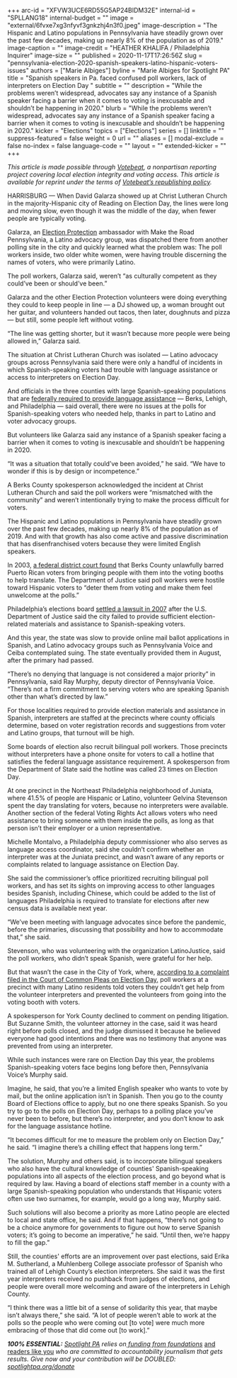 +++
arc-id = "XFVW3UCE6RD55G5AP24BIDM32E"
internal-id = "SPLLANG18"
internal-budget = ""
image = "external/6fvxe7xg3nfyvf3gnkzhj4n3f0.jpeg"
image-description = "The Hispanic and Latino populations in Pennsylvania have steadily grown over the past few decades, making up nearly 8% of the population as of 2019."
image-caption = ""
image-credit = "HEATHER KHALIFA / Philadelphia Inquirer"
image-size = ""
published = 2020-11-17T17:26:56Z
slug = "pennsylvania-election-2020-spanish-speakers-latino-hispanic-voters-issues"
authors = ["Marie Albiges"]
byline = "Marie Albiges for Spotlight PA"
title = "Spanish speakers in Pa. faced confused poll workers, lack of interpreters on Election Day "
subtitle = ""
description = "While the problems weren’t widespread, advocates say any instance of a Spanish speaker facing a barrier when it comes to voting is inexcusable and shouldn’t be happening in 2020."
blurb = "While the problems weren’t widespread, advocates say any instance of a Spanish speaker facing a barrier when it comes to voting is inexcusable and shouldn’t be happening in 2020."
kicker = "Elections"
topics = ["Elections"]
series = []
linktitle = ""
suppress-featured = false
weight = 0
url = ""
aliases = []
modal-exclude = false
no-index = false
language-code = ""
layout = ""
extended-kicker = ""
+++

<i>This article is made possible through </i><a href="http://votebeat.org/"><i>Votebeat</i></a><i>, a nonpartisan reporting project covering local election integrity and voting access. This article is available for reprint under the terms of </i><a href="https://votebeat.org/republishing/"><i>Votebeat’s republishing policy</i></a><i>.</i>

HARRISBURG — When David Galarza showed up at Christ Lutheran Church in the majority-Hispanic city of Reading on Election Day, the lines were long and moving slow, even though it was the middle of the day, when fewer people are typically voting.

Galarza, an <a href="https://866ourvote.org/about/">Election Protection</a> ambassador with Make the Road Pennsylvania, a Latino advocacy group, was dispatched there from another polling site in the city and quickly learned what the problem was: The poll workers inside, two older white women, were having trouble discerning the names of voters, who were primarily Latino.

The poll workers, Galarza said, weren’t “as culturally competent as they could’ve been or should’ve been.”

Galarza and the other Election Protection volunteers were doing everything they could to keep people in line — a DJ showed up, a woman brought out her guitar, and volunteers handed out tacos, then later, doughnuts and pizza — but still, some people left without voting.

“The line was getting shorter, but it wasn’t because more people were being allowed in,” Galarza said.

The situation at Christ Lutheran Church was isolated — Latino advocacy groups across Pennsylvania said there were only a handful of incidents in which Spanish-speaking voters had trouble with language assistance or access to interpreters on Election Day.

<script src="https://www.spotlightpa.org/embed.js" async></script><div data-spl-embed-version="1" data-spl-src="https://www.spotlightpa.org/embeds/donate/?teaser_text=Spotlight%20PA%20provides%20essential%2C%20public-service%20journalism%20thanks%20to%20its%20dedicated%20and%20passionate%20members.%20%3Cb%3EJoin%20today%20and%20we'll%20DOUBLE%20your%20gift.%3C%2Fb%3E&cta_text=YES%2C%20DOUBLE%20MY%20GIFT&eyebrow_text=BECOME%20A%20MEMBER"></div>

And officials in the three counties with large Spanish-speaking populations that are <a href="https://www.justice.gov/crt/language-minority-citizens">federally required to provide language assistance</a> — Berks, Lehigh, and Philadelphia — said overall, there were no issues at the polls for Spanish-speaking voters who needed help, thanks in part to Latino and voter advocacy groups.

But volunteers like Galarza said any instance of a Spanish speaker facing a barrier when it comes to voting is inexcusable and shouldn’t be happening in 2020.

“It was a situation that totally could’ve been avoided,” he said. “We have to wonder if this is by design or incompetence.”

A Berks County spokesperson acknowledged the incident at Christ Lutheran Church and said the poll workers were “mismatched with the community” and weren’t intentionally trying to make the process difficult for voters.

The Hispanic and Latino populations in Pennsylvania have steadily grown over the past few decades, making up nearly 8% of the population as of 2019. And with that growth has also come active and passive discrimination that has disenfranchised voters because they were limited English speakers.

In 2003, <a href="https://www.justice.gov/crt/united-states-district-court-eastern-district-pennsylvania-1">a federal district court found</a> that Berks County unlawfully barred Puerto Rican voters from bringing people with them into the voting booths to help translate. The Department of Justice said poll workers were hostile toward Hispanic voters to “deter them from voting and make them feel unwelcome at the polls.”

Philadelphia’s elections board <a href="https://www.justice.gov/crt/case-document/file/1199171/download">settled a lawsuit in 2007</a> after the U.S. Department of Justice said the city failed to provide sufficient election-related materials and assistance to Spanish-speaking voters.

And this year, the state was slow to provide online mail ballot applications in Spanish, and Latino advocacy groups such as Pennsylvania Voice and Ceiba contemplated suing. The state eventually provided them in August, after the primary had passed.

“There’s no denying that language is not considered a major priority” in Pennsylvania, said Ray Murphy, deputy director of Pennsylvania Voice. “There’s not a firm commitment to serving voters who are speaking Spanish other than what’s directed by law.”

For those localities required to provide election materials and assistance in Spanish, interpreters are staffed at the precincts where county officials determine, based on voter registration records and suggestions from voter and Latino groups, that turnout will be high.

Some boards of election also recruit bilingual poll workers. Those precincts without interpreters have a phone onsite for voters to call a hotline that satisfies the federal language assistance requirement. A spokesperson from the Department of State said the hotline was called 23 times on Election Day.

At one precinct in the Northeast Philadelphia neighborhood of Juniata, where 41.5% of people are Hispanic or Latino, volunteer Gelvina Stevenson spent the day translating for voters, because no interpreters were available. Another section of the federal Voting Rights Act allows voters who need assistance to bring someone with them inside the polls, as long as that person isn’t their employer or a union representative.

Michelle Montalvo, a Philadelphia deputy commissioner who also serves as language access coordinator, said she couldn’t confirm whether an interpreter was at the Juniata precinct, and wasn’t aware of any reports or complaints related to language assistance on Election Day.

She said the commissioner’s office prioritized recruiting bilingual poll workers, and has set its sights on improving access to other languages besides Spanish, including Chinese, which could be added to the list of languages Philadelphia is required to translate for elections after new census data is available next year.

“We’ve been meeting with language advocates since before the pandemic, before the primaries, discussing that possibility and how to accommodate that,” she said.

Stevenson, who was volunteering with the organization LatinoJustice, said the poll workers, who didn’t speak Spanish, were grateful for her help.

But that wasn’t the case in the City of York, where, <a href="https://prothysearchnew.yorkcountypa.gov/(S(1kehczpesyknepfkc00tj31c))/Handlers/DocumentHandler.ashx?vid=2710107">according to a complaint filed in the Court of Common Pleas on Election Day,</a> poll workers at a precinct with many Latino residents told voters they couldn’t get help from the volunteer interpreters and prevented the volunteers from going into the voting booth with voters.

A spokesperson for York County declined to comment on pending litigation. But Suzanne Smith, the volunteer attorney in the case, said it was heard right before polls closed, and the judge dismissed it because he believed everyone had good intentions and there was no testimony that anyone was prevented from using an interpreter.

While such instances were rare on Election Day this year, the problems Spanish-speaking voters face begins long before then, Pennsylvania Voice’s Murphy said.

<script src="https://www.spotlightpa.org/embed.js" async></script><div data-spl-embed-version="1" data-spl-src="https://www.spotlightpa.org/embeds/newsletter/"></div>

Imagine, he said, that you’re a limited English speaker who wants to vote by mail, but the online application isn’t in Spanish. Then you go to the county Board of Elections office to apply, but no one there speaks Spanish. So you try to go to the polls on Election Day, perhaps to a polling place you’ve never been to before, but there’s no interpreter, and you don’t know to ask for the language assistance hotline.

“It becomes difficult for me to measure the problem only on Election Day,” he said. “I imagine there’s a chilling effect that happens long term.”

The solution, Murphy and others said, is to incorporate bilingual speakers who also have the cultural knowledge of counties' Spanish-speaking populations into all aspects of the election process, and go beyond what is required by law. Having a board of elections staff member in a county with a large Spanish-speaking population who understands that Hispanic voters often use two surnames, for example, would go a long way, Murphy said.

Such solutions will also become a priority as more Latino people are elected to local and state office, he said. And if that happens, “there’s not going to be a choice anymore for governments to figure out how to serve Spanish voters; it’s going to become an imperative,” he said. “Until then, we’re happy to fill the gap.”

Still, the counties' efforts are an improvement over past elections, said Erika M. Sutherland, a Muhlenberg College associate professor of Spanish who trained all of Lehigh County’s election interpreters. She said it was the first year interpreters received no pushback from judges of elections, and people were overall more welcoming and aware of the interpreters in Lehigh County.

“I think there was a little bit of a sense of solidarity this year, that maybe isn’t always there,” she said. “A lot of people weren’t able to work at the polls so the people who were coming out [to vote] were much more embracing of those that did come out [to work].”

<i><b>100% ESSENTIAL:</b></i><i> </i><a href="https://www.spotlightpa.org/"><i>Spotlight PA</i></a><i> relies on</i><a href="https://www.spotlightpa.org/support"><i> funding from foundations</i></a><i> </i><a href="https://www.spotlightpa.org/support">and readers like you</a><i> who are committed to accountability journalism that gets results. Give now and your contribution will be DOUBLED: </i><a href="http://spotlightpa.org/donate"><i>spotlightpa.org/donate</i></a>
